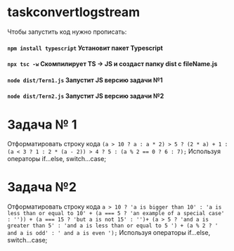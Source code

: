 # taskconvertlogstream
Чтобы запустить код нужно прописать: 
#### `npm install typescript` Установит пакет Typescript
#### `npx tsc -w` Скомпилирует TS -> JS и создаст папку dist с fileName.js
#### `node dist/Tern1.js` Запустит JS версию задачи №1
#### `node dist/Tern2.js` Запустит JS версию задачи №2
# Задача № 1 
Отформатировать строку кода `(a > 10 ? a : a * 2) > 5 ? (2 * a) + 1 : (a < 3 ? 1 : 2 * (a - 2)) > 4 ? 5 : (a % 2 == 0 ? 6 : 7);`
Используя операторы if...else, switch...case;
# Задача №2
Отформатировать строку кода `a > 10 ? 'a is bigger than 10' : 'a is less than or equal to 10' + (a === 5 ? 'an example of a special case' : '')) + (a === 15 ? 'but a is not 15' : '')+ (a > 5 ? 'and a is greater than 5' : 'and a is less than or equal to 5 ') + (a % 2 ? ' and a is odd' : ' and a is even ');`
Используя операторы if...else, switch...case;
